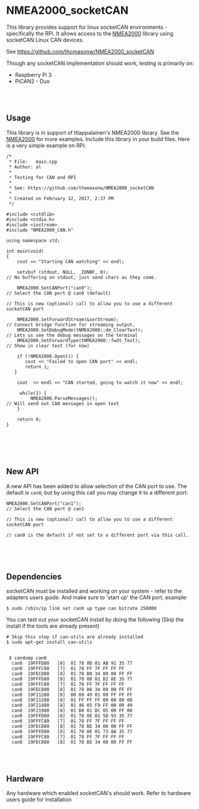 # NMEA2000_socketCAN

This library provides support for linux  socketCAN environments - specifically the RPi.  It allows access to the [NMEA2000](https://github.com/ttlappalainen/NMEA2000) library using socketCAN Linux CAN devices.

See https://github.com/thomasonw/NMEA2000_socketCAN

Though any socketCAN implementation should work, testing is primarily on:
-  Raspberry Pi 3
-  PiCAN2 - Duo
 
 <br> <br>



## Usage

This library is in support of ttlappalainen's NMEA2000 library.  See the [NMEA2000](https://github.com/ttlappalainen/NMEA2000) for more examples.  Include this library in your build files. 
Here is a very simple example on RPi:


```
/* 
 * File:   main.cpp
 * Author: al
 *
 * Testing for CAN and RPI 
 * 
 * See: https://github.com/thomasonw/NMEA2000_socketCAN
 *
 * Created on February 12, 2017, 2:37 PM
 */

#include <cstdlib>
#include <stdio.h>
#include <iostream>
#include "NMEA2000_CAN.h"

using namespace std;

int main(void)
{
    cout << "Starting CAN watching" << endl;

    setvbuf (stdout, NULL, _IONBF, 0);                                          // No buffering on stdout, just send chars as they come.
 
    NMEA2000.SetCANPort("can0");                                                // Select the CAN port @ can0 (default)
                                                                                // This is new (optional) call to allow you to use a different socketCAN port
    
    NMEA2000.SetForwardStream(&serStream);                                      // Connect bridge function for streaming output.
    NMEA2000.SetDebugMode(tNMEA2000::dm_ClearText);                             // Lets us see the debug messages on the terminal
    NMEA2000.SetForwardType(tNMEA2000::fwdt_Text);                              // Show in clear text (for now)
       
    if (!NMEA2000.Open()) {
       cout << "Failed to open CAN port" << endl;
       return 1;
   }
    
    cout  << endl << "CAN started, going to watch it now" << endl;

     while(1) {
         NMEA2000.ParseMessages();                                               // Will send out CAN messages in open text 
    }
    
    return 0;
}



```
<br><br>
## New API

A new API has been added to allow selection of the CAN port to use.  The default is `can0`, but by using this call you may change it to a different port:

```
NMEA2000.SetCANPort("can1");                                                // Select the CAN port @ can1
                                                                                // This is new (optional) call to allow you to use a different socketCAN port
                                                                                // can0 is the default if not set to a different port via this call.


```


<br><br>
## Dependencies
socketCAN must be installed and working on your system - refer to the adapters users guide.  And make sure to 'start up' the CAN port, example:
```
$ sudo /sbin/ip link set can0 up type can bitrate 250000
```

You can test out your socketCAN install by doing the following (Skip the install if the tools are already present)

```
# Skip this step if can-utils are already installed
$ sudo apt-get install can-utils


 $ candump can0
  can0  19FFFD80   [8]  01 78 0D 01 AB 91 35 77
  can0  19FFFC80   [7]  01 78 FF 7F FF FF FF
  can0  19FEC880   [8]  01 78 B0 34 00 00 FF FF
  can0  19FFFD80   [8]  01 78 0D 01 B2 8E 35 77
  can0  19FFFC80   [7]  01 78 FF 7F FF FF FF
  can0  19FEC880   [8]  01 78 B6 34 00 00 FF FF
  can0  19F21280   [8]  00 09 49 01 00 FF FF FF
  can0  19F21280   [8]  01 FF FF FF 00 00 00 00
  can0  19F21480   [8]  01 46 05 F9 FF 00 00 49
  can0  19F21980   [8]  01 D0 01 DC 05 00 FF 00
  can0  19FFFD80   [8]  01 78 0E 01 5D 93 35 77
  can0  19FFFC80   [7]  01 78 FF 7F FF FF FF
  can0  19FEC880   [8]  01 78 BE 34 00 00 FF FF
  can0  19FFFD80   [8]  01 78 0E 01 73 8A 35 77
  can0  19FFFC80   [7]  01 78 FF 7F FF FF FF
  can0  19FEC880   [8]  01 78 BE 34 00 00 FF FF

```
<br><br>
 

## Hardware

Any hardware which enabled socketCAN's should work.  Refer to hardware users guide for installation
